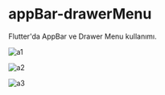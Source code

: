 # appBar-drawerMenu
Flutter'da AppBar ve Drawer Menu kullanımı.

![a1](https://user-images.githubusercontent.com/82835837/133264481-bff723dc-a39b-4ad3-903c-f02d24b4b56a.png)

![a2](https://user-images.githubusercontent.com/82835837/133264509-6d70a3d2-cfa6-43c7-8f94-c55b9039dcaf.png)

![a3](https://user-images.githubusercontent.com/82835837/133264528-5ce9b4b8-1f04-469e-aeda-6f0a26e1cbb7.png)

